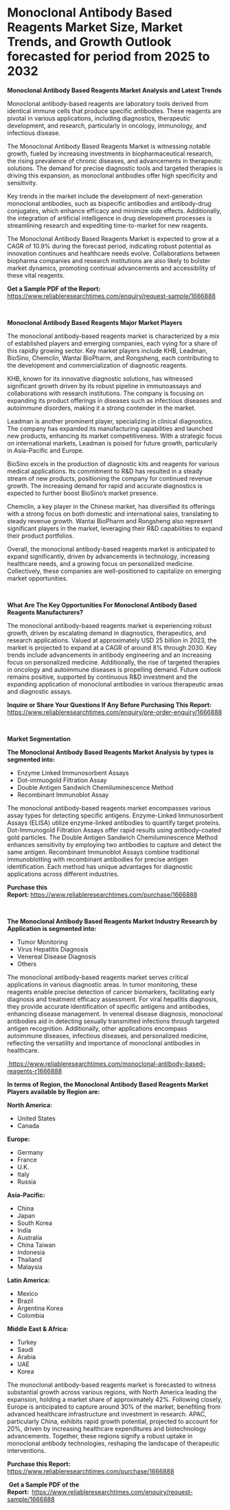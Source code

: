 <p><h1>Monoclonal Antibody Based Reagents Market Size, Market Trends, and Growth Outlook forecasted for period from 2025 to 2032</h1></p><p><strong>Monoclonal Antibody Based Reagents Market Analysis and Latest Trends</strong></p>
<p><p>Monoclonal antibody-based reagents are laboratory tools derived from identical immune cells that produce specific antibodies. These reagents are pivotal in various applications, including diagnostics, therapeutic development, and research, particularly in oncology, immunology, and infectious disease. </p><p>The Monoclonal Antibody Based Reagents Market is witnessing notable growth, fueled by increasing investments in biopharmaceutical research, the rising prevalence of chronic diseases, and advancements in therapeutic solutions. The demand for precise diagnostic tools and targeted therapies is driving this expansion, as monoclonal antibodies offer high specificity and sensitivity.</p><p>Key trends in the market include the development of next-generation monoclonal antibodies, such as bispecific antibodies and antibody-drug conjugates, which enhance efficacy and minimize side effects. Additionally, the integration of artificial intelligence in drug development processes is streamlining research and expediting time-to-market for new reagents.</p><p>The Monoclonal Antibody Based Reagents Market is expected to grow at a CAGR of 10.9% during the forecast period, indicating robust potential as innovation continues and healthcare needs evolve. Collaborations between biopharma companies and research institutions are also likely to bolster market dynamics, promoting continual advancements and accessibility of these vital reagents.</p></p>
<p><strong>Get a Sample PDF of the Report:&nbsp;</strong> <a href="https://www.reliableresearchtimes.com/enquiry/request-sample/1666888?utm_campaign=3081&utm_medium=2&utm_source=Github&utm_content=ia&utm_term=18042025&utm_id=monoclonal-antibody-based-reagents">https://www.reliableresearchtimes.com/enquiry/request-sample/1666888</a></p>
<p>&nbsp;</p>
<p><strong>Monoclonal Antibody Based Reagents Major Market Players</strong></p>
<p><p>The monoclonal antibody-based reagents market is characterized by a mix of established players and emerging companies, each vying for a share of this rapidly growing sector. Key market players include KHB, Leadman, BioSino, Chemclin, Wantai BioPharm, and Rongsheng, each contributing to the development and commercialization of diagnostic reagents.</p><p>KHB, known for its innovative diagnostic solutions, has witnessed significant growth driven by its robust pipeline in immunoassays and collaborations with research institutions. The company is focusing on expanding its product offerings in diseases such as infectious diseases and autoimmune disorders, making it a strong contender in the market.</p><p>Leadman is another prominent player, specializing in clinical diagnostics. The company has expanded its manufacturing capabilities and launched new products, enhancing its market competitiveness. With a strategic focus on international markets, Leadman is poised for future growth, particularly in Asia-Pacific and Europe.</p><p>BioSino excels in the production of diagnostic kits and reagents for various medical applications. Its commitment to R&D has resulted in a steady stream of new products, positioning the company for continued revenue growth. The increasing demand for rapid and accurate diagnostics is expected to further boost BioSino’s market presence.</p><p>Chemclin, a key player in the Chinese market, has diversified its offerings with a strong focus on both domestic and international sales, translating to steady revenue growth. Wantai BioPharm and Rongsheng also represent significant players in the market, leveraging their R&D capabilities to expand their product portfolios.</p><p>Overall, the monoclonal antibody-based reagents market is anticipated to expand significantly, driven by advancements in technology, increasing healthcare needs, and a growing focus on personalized medicine. Collectively, these companies are well-positioned to capitalize on emerging market opportunities.</p></p>
<p>&nbsp;</p>
<p><strong>What Are The Key Opportunities For Monoclonal Antibody Based Reagents Manufacturers?</strong></p>
<p><p>The monoclonal antibody-based reagents market is experiencing robust growth, driven by escalating demand in diagnostics, therapeutics, and research applications. Valued at approximately USD 25 billion in 2023, the market is projected to expand at a CAGR of around 8% through 2030. Key trends include advancements in antibody engineering and an increasing focus on personalized medicine. Additionally, the rise of targeted therapies in oncology and autoimmune diseases is propelling demand. Future outlook remains positive, supported by continuous R&D investment and the expanding application of monoclonal antibodies in various therapeutic areas and diagnostic assays.</p></p>
<p><strong>Inquire or Share Your Questions If Any Before Purchasing This Report:</strong> <a href="https://www.reliableresearchtimes.com/enquiry/pre-order-enquiry/1666888?utm_campaign=3081&utm_medium=2&utm_source=Github&utm_content=ia&utm_term=18042025&utm_id=monoclonal-antibody-based-reagents">https://www.reliableresearchtimes.com/enquiry/pre-order-enquiry/1666888</a></p>
<p>&nbsp;</p>
<p><strong>Market Segmentation</strong></p>
<p><strong>The Monoclonal Antibody Based Reagents Market Analysis by types is segmented into:</strong></p>
<p><ul><li>Enzyme Linked Immunosorbent Assays</li><li>Dot-immuogold Filtration Assay</li><li>Double Antigen Sandwich Chemiluminescence Method</li><li>Recombinant Immunoblot Assay</li></ul></p>
<p><p>The monoclonal antibody-based reagents market encompasses various assay types for detecting specific antigens. Enzyme-Linked Immunosorbent Assays (ELISA) utilize enzyme-linked antibodies to quantify target proteins. Dot-Immunogold Filtration Assays offer rapid results using antibody-coated gold particles. The Double Antigen Sandwich Chemiluminescence Method enhances sensitivity by employing two antibodies to capture and detect the same antigen. Recombinant Immunoblot Assays combine traditional immunoblotting with recombinant antibodies for precise antigen identification. Each method has unique advantages for diagnostic applications across different industries.</p></p>
<p><strong>Purchase this Report:&nbsp;</strong><a href="https://www.reliableresearchtimes.com/purchase/1666888?utm_campaign=3081&utm_medium=2&utm_source=Github&utm_content=ia&utm_term=18042025&utm_id=monoclonal-antibody-based-reagents">https://www.reliableresearchtimes.com/purchase/1666888</a></p>
<p>&nbsp;</p>
<p><strong>The Monoclonal Antibody Based Reagents Market Industry Research by Application is segmented into:</strong></p>
<p><ul><li>Tumor Monitoring</li><li>Virus Hepatitis Diagnosis</li><li>Venereal Disease Diagnosis</li><li>Others</li></ul></p>
<p><p>The monoclonal antibody-based reagents market serves critical applications in various diagnostic areas. In tumor monitoring, these reagents enable precise detection of cancer biomarkers, facilitating early diagnosis and treatment efficacy assessment. For viral hepatitis diagnosis, they provide accurate identification of specific antigens and antibodies, enhancing disease management. In venereal disease diagnosis, monoclonal antibodies aid in detecting sexually transmitted infections through targeted antigen recognition. Additionally, other applications encompass autoimmune diseases, infectious diseases, and personalized medicine, reflecting the versatility and importance of monoclonal antibodies in healthcare.</p></p>
<p><a href="https://www.reliableresearchtimes.com/monoclonal-antibody-based-reagents-r1666888?utm_campaign=3081&utm_medium=2&utm_source=Github&utm_content=ia&utm_term=18042025&utm_id=monoclonal-antibody-based-reagents">&nbsp;https://www.reliableresearchtimes.com/monoclonal-antibody-based-reagents-r1666888</a></p>
<p><strong>In terms of Region, the Monoclonal Antibody Based Reagents Market Players available by Region are:</strong></p>
<p>
    <p> <strong> North America: </strong>
        <ul>
            <li>United States</li>
            <li>Canada</li>
        </ul>
        </p> 
    <p> <strong> Europe: </strong>
        <ul>
            <li>Germany</li>
            <li>France</li>
            <li>U.K.</li>
            <li>Italy</li>
            <li>Russia</li>
        </ul>
        </p> 
    <p> <strong> Asia-Pacific: </strong>
        <ul>
            <li>China</li>
            <li>Japan</li>
            <li>South Korea</li>
            <li>India</li>
            <li>Australia</li>
            <li>China Taiwan</li>
            <li>Indonesia</li>
            <li>Thailand</li>
            <li>Malaysia</li>
        </ul>
        </p> 
    <p> <strong> Latin America: </strong>
        <ul>
            <li>Mexico</li>
            <li>Brazil</li>
            <li>Argentina Korea</li>
            <li>Colombia</li>
        </ul>
        </p> 
    <p> <strong> Middle East & Africa: </strong>
        <ul>
            <li>Turkey</li>
            <li>Saudi</li>
            <li>Arabia</li>
            <li>UAE</li>
            <li>Korea</li>
        </ul>
    </p>
    </p>
<p><p>The monoclonal antibody-based reagents market is forecasted to witness substantial growth across various regions, with North America leading the expansion, holding a market share of approximately 42%. Following closely, Europe is anticipated to capture around 30% of the market, benefiting from advanced healthcare infrastructure and investment in research. APAC, particularly China, exhibits rapid growth potential, projected to account for 20%, driven by increasing healthcare expenditures and biotechnology advancements. Together, these regions signify a robust uptake in monoclonal antibody technologies, reshaping the landscape of therapeutic interventions.</p></p>
<p><strong>Purchase this Report: </strong><a href="https://www.reliableresearchtimes.com/purchase/1666888?utm_campaign=3081&utm_medium=2&utm_source=Github&utm_content=ia&utm_term=18042025&utm_id=monoclonal-antibody-based-reagents">https://www.reliableresearchtimes.com/purchase/1666888</a></p>
<p>&nbsp;<strong>Get a Sample PDF of the Report:&nbsp;&nbsp;</strong><a href="https://www.reliableresearchtimes.com/enquiry/request-sample/1666888?utm_campaign=3081&utm_medium=2&utm_source=Github&utm_content=ia&utm_term=18042025&utm_id=monoclonal-antibody-based-reagents">https://www.reliableresearchtimes.com/enquiry/request-sample/1666888</a></p>
<p><strong></strong></p>
<p><p></p><p></p><p></p></p>